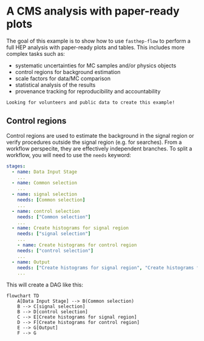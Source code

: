 # A CMS analysis with paper-ready plots

The goal of this example is to show how to use `fasthep-flow` to perform a full
HEP analysis with paper-ready plots and tables. This includes more complex tasks
such as:

- systematic uncertainties for MC samples and/or physics objects
- control regions for background estimation
- scale factors for data/MC comparison
- statistical analysis of the results
- provenance tracking for reproducibility and accountability

```{note}
Looking for volunteers and public data to create this example!
```

## Control regions

Control regions are used to estimate the background in the signal region or
verify procedures outside the signal region (e.g. for searches). From a workflow
perspecite, they are effectively independent branches. To split a workflow, you
will need to use the `needs` keyword:

```yaml
stages:
  - name: Data Input Stage
    ...
  - name: Common selection
    ...
  - name: signal selection
    needs: [Common selection]
    ...
  - name: control selection
    needs: ["Common selection"]
    ...
  - name: Create histograms for signal region
    needs: ["signal selection"]
    ...
    - name: Create histograms for control region
    needs: ["control selection"]
    ...
  - name: Output
    needs: ["Create histograms for signal region", "Create histograms for control region"]
    ...
```

This will create a DAG like this:

```{mermaid}
flowchart TD
    A[Data Input Stage] --> B(Common selection)
    B --> C[signal selection]
    B --> D[control selection]
    C --> E[Create histograms for signal region]
    D --> F[Create histograms for control region]
    E --> G[Output]
    F --> G
```
